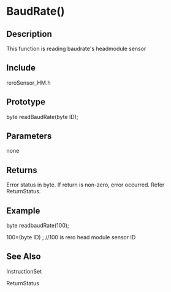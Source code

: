 # BaudRate() #

## Description ##
This function is reading baudrate's headmodule sensor 

## Include ##
reroSensor_HM.h

## Prototype ##
byte readBaudRate(byte ID);

## Parameters ##
none

## Returns ##
Error status in byte. If return is non-zero, error occurred. Refer ReturnStatus.

## Example ##
byte readbaudRate(100);

100=(byte ID) ;  //100 is rero head module sensor ID

## See Also ##

InstructionSet

ReturnStatus
